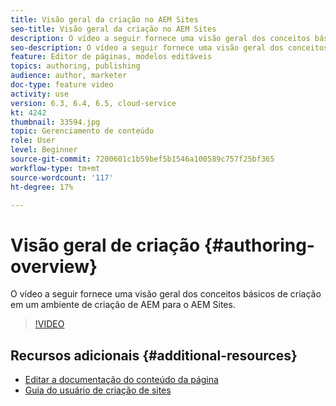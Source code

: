 ```yaml
---
title: Visão geral da criação no AEM Sites
seo-title: Visão geral da criação no AEM Sites
description: O vídeo a seguir fornece uma visão geral dos conceitos básicos de criação em um ambiente de criação de AEM. Usa o console Sites como base.
seo-description: O vídeo a seguir fornece uma visão geral dos conceitos básicos de criação em um ambiente de criação de AEM. Usa o console Sites como base.
feature: Editor de páginas, modelos editáveis
topics: authoring, publishing
audience: author, marketer
doc-type: feature video
activity: use
version: 6.3, 6.4, 6.5, cloud-service
kt: 4242
thumbnail: 33594.jpg
topic: Gerenciamento de conteúdo
role: User
level: Beginner
source-git-commit: 7200601c1b59bef5b1546a100589c757f25bf365
workflow-type: tm+mt
source-wordcount: '117'
ht-degree: 17%

---
```



# Visão geral de criação {#authoring-overview}

O vídeo a seguir fornece uma visão geral dos conceitos básicos de criação em um ambiente de criação de AEM para o AEM Sites.

>[!VIDEO](https://video.tv.adobe.com/v/33594?quality=12&learn=on)

## Recursos adicionais {#additional-resources}

* [Editar a documentação do conteúdo da página](https://experienceleague.adobe.com/docs/experience-manager-cloud-service/sites/authoring/fundamentals/editing-content.html)
* [Guia do usuário de criação de sites](https://experienceleague.adobe.com/docs/experience-manager-65/authoring/home.html&amp;topic=/experience-manager/6-5/sites/authoring/morehelp/page-authoring.ug.js)
